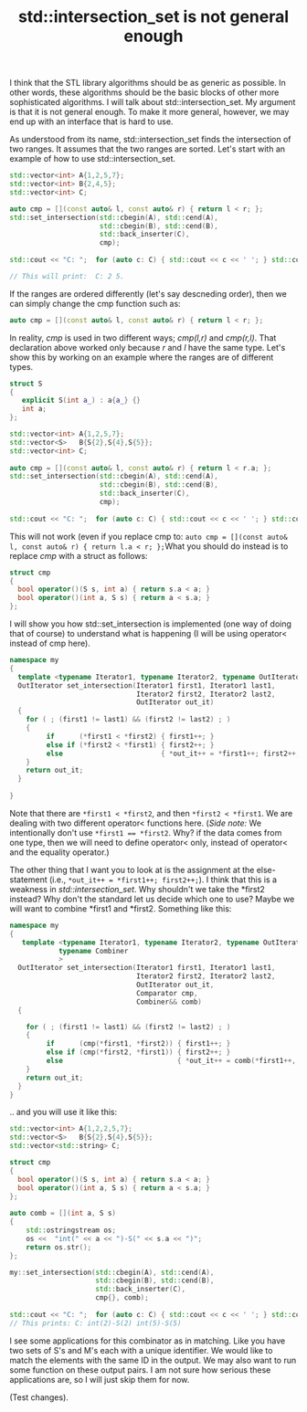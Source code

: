 ﻿---
layout: post
title: std::intersection_set is not general enough
categories: algorithms
keywords: algorithms
---



I think that the STL library algorithms should be as generic as possible. In other words, these algorithms should be the basic blocks of other more sophisticated algorithms. I will talk about std::intersection_set.  My argument is that it is not general enough. To make it more general, however, we may end up with an interface that is hard to use.  

As understood from its name, std::intersection_set finds the intersection of two ranges. It assumes that the two ranges are sorted. Let's start with an example of how to use std::intersection_set. 

```cpp
std::vector<int> A{1,2,5,7}; 
std::vector<int> B{2,4,5}; 
std::vector<int> C; 

auto cmp = [](const auto& l, const auto& r) { return l < r; }; 
std::set_intersection(std::cbegin(A), std::cend(A), 
                      std::cbegin(B), std::cend(B), 
                      std::back_inserter(C), 
                      cmp);  
  
std::cout << "C: ";  for (auto c: C) { std::cout << c << ' '; } std::cout << '\n'; 

// This will print:  C: 2 5. 
```
If the ranges are ordered differently (let's say descneding order), then we can simply change the cmp function such as: 
```cpp
auto cmp = [](const auto& l, const auto& r) { return l < r; };
```

In reality, *cmp* is used in two different ways; *cmp(l,r)* and *cmp(r,l)*. That declaration above worked only because *r* and *l* have the same type.  Let's show this by working on an example where the ranges are of different types. 

```cpp
struct S 
{
   explicit S(int a_) : a{a_} {} 
   int a; 
}; 
```

```cpp
std::vector<int> A{1,2,5,7}; 
std::vector<S>   B{S{2},S{4},S{5}}; 
std::vector<int> C;
  
auto cmp = [](const auto& l, const auto& r) { return l < r.a; };
std::set_intersection(std::cbegin(A), std::cend(A), 
                      std::cbegin(B), std::cend(B), 
                      std::back_inserter(C), 
                      cmp); 
  
std::cout << "C: ";  for (auto c: C) { std::cout << c << ' '; } std::cout << '\n'; 
```
This will not work (even if you replace cmp to:  `auto cmp = [](const auto& l, const auto& r) { return l.a < r; };`What you should do instead is to replace *cmp* with a struct as follows: 
```cpp
struct cmp
{
  bool operator()(S s, int a) { return s.a < a; }
  bool operator()(int a, S s) { return a < s.a; } 
};
```

I will show you how std::set_intersection is implemented (one way of doing that of course) to understand what is happening (I will be using operator< instead of cmp here). 

```cpp
namespace my 
{ 
  template <typename Iterator1, typename Iterator2, typename OutIterator> 
  OutIterator set_intersection(Iterator1 first1, Iterator1 last1, 
                               Iterator2 first2, Iterator2 last2, 
                               OutIterator out_it)
  { 
    for ( ; (first1 != last1) && (first2 != last2) ; ) 
    {
         if      (*first1 < *first2) { first1++; }      
         else if (*first2 < *first1) { first2++; }       
         else                        { *out_it++ = *first1++; first2++; }    
    } 
    return out_it; 
  }
                               
} 
``` 

Note that there are `*first1 < *first2`, and then `*first2 < *first1`.  We are dealing with two different operator< functions here.  (*Side note:* We intentionally don't use `*first1 == *first2`. Why? if the data comes from one type, then we will need to define operator< only, instead of operator< and the equality operator.)   

The other thing that I want you to look at is the assignment at the else-statement (i.e., `*out_it++ = *first1++; first2++;`).  I think that this is a weakness in *std::intersection_set*. Why shouldn't we take the *first2 instead? Why don't the standard let us decide which one to use? Maybe we will want to combine *first1 and *first2.   Something like this: 

```cpp
namespace my 
{
   template <typename Iterator1, typename Iterator2, typename OutIterator, typename Comparator, 
            typename Combiner 
            >
  OutIterator set_intersection(Iterator1 first1, Iterator1 last1, 
                               Iterator2 first2, Iterator2 last2, 
                               OutIterator out_it, 
                               Comparator cmp,
                               Combiner&& comb)
  { 

    for ( ; (first1 != last1) && (first2 != last2) ; ) 
    {
         if      (cmp(*first1, *first2)) { first1++; }      
         else if (cmp(*first2, *first1)) { first2++; }        
         else                            { *out_it++ = comb(*first1++, *first2++); }    
    } 
    return out_it; 
  }
}
```

.. and you will use it like this: 

```cpp
std::vector<int> A{1,2,2,5,7}; 
std::vector<S>   B{S{2},S{4},S{5}}; 
std::vector<std::string> C;

struct cmp
{
  bool operator()(S s, int a) { return s.a < a; }
  bool operator()(int a, S s) { return a < s.a; } 
}; 
  
auto comb = [](int a, S s) 
{ 
    std::ostringstream os; 
    os <<  "int(" << a << ")-S(" << s.a << ")"; 
    return os.str(); 
};

my::set_intersection(std::cbegin(A), std::cend(A), 
                     std::cbegin(B), std::cend(B), 
                     std::back_inserter(C), 
                     cmp{}, comb); 
  
std::cout << "C: ";  for (auto c: C) { std::cout << c << ' '; } std::cout << '\n'; 
// This prints: C: int(2)-S(2) int(5)-S(5)
```

I see some applications for this combinator as in matching. Like you have two sets of S's and M's each with a unique identifier. We would like to match the elements with the same ID in the output. We may also want to run some function on these output pairs.  I am not sure how serious these applications are, so I will just skip them for now. 

(Test changes). 
